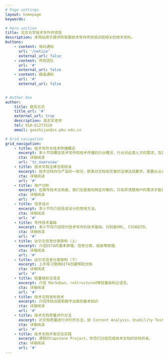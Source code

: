 ```yaml
---
# Page settings
layout: homepage
keywords:

# Hero section
title: 北京大学技术写作师资班
description: 本网站用于提供所有跟技术写作师资培训班相关的技术资料。
buttons:
    - content: 培训通知
      url: '/notice'
      external_url: false
    - content: 师资团队
      url: '#'
      external_url: false
    - content: 报道通知
      url: '#'
      external_url: false
    

# Author box
author:
    title: 联系方式
    title_url: '#'
    external_url: true
    description: 高志军老师
    tel: 010-61273510
    email: gaozhijun@ss.pku.edu.cn

# Grid navigation
grid_navigation:
    - title: 技术写作与技术传播概述
      excerpt: 本小节将概览技术写作和技术传播的行业概况、行业对此类人才的需求，及其未来的发展趋势。
      cta: 详细阅读
      url: 'tc_overview'
    - title: 技术文档法律法规研读
      excerpt: 技术文档作为产品的一部分，欧美对文档有完善的法律法规要求，需要从业者能熟悉常见的法律法规要求。
      cta: 详细阅读
      url: '#'
    - title: 用户分析
      excerpt: 在撰写技术文档是，我们总是面向特定对象的，只有弄清楚用户的需求才能更好的提供技术信息。本小节将介绍常用的用户分析方法。
      cta: 详细阅读
      url: '#'
    - title: 信息设计
      excerpt: 本小节将介绍信息设计的常用方法。
      cta: 详细阅读
      url: '#'
    - title: 写作技术基础
      excerpt: 本小节将介绍现代技术写作的技术基础，分别是XML, CSS和DTD。
      cta: 详细阅读
      url: '#'
    - title: 达尔文信息分类架构（上）
      excerpt: 介绍DITA的基本原理，信息分类，组装等原理。
      cta: 详细阅读
      url: '#'
    - title: 达尔文信息分类架构（下）
      excerpt: 上手练习使用DITA创建帮助文档
      cta: 详细阅读
      url: '#'
    - title: 轻量级标记语言
      excerpt: 介绍 Markdown，reStructured等轻量级标记语言。
      cta: 详细阅读
      url: '#'
    - title: 技术文档发布技术
      excerpt: 介绍传统出版和数字出版的基本知识
      cta: 详细阅读
      url: '#'
    - title: 技术文档质量评价方法
      excerpt: 对文档质量进行评价的方法，如 Content Analysis，Usability Testing等，并使用统计学方法对实验结果进行分析。
      cta: 详细阅读
      url: '#'
    - title: 技术文档开发综合实践
      excerpt: 课程的Capstone Project，学员们分组完成技术文档的协同开发。
      cta: 详细阅读
      url: '#'
---
```

